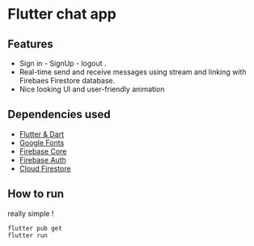 # Flutter chat app

## Features

- Sign in - SignUp - logout .
- Real-time send and receive messages using stream and linking with Firebaes Firestore database.
- Nice looking UI and user-friendly animation

## Dependencies used

- [Flutter & Dart](http://flutter.dev)
- [Google Fonts](https://pub.dev/packages/google_fonts)
- [Firebase Core](https://pub.dev/packages/firebase_core)
- [Firebase Auth](https://pub.dev/packages/firebase_auth)
- [Cloud Firestore](https://pub.dev/packages/cloud_firestore)

## How to run

really simple !
```
flutter pub get
flutter run
```